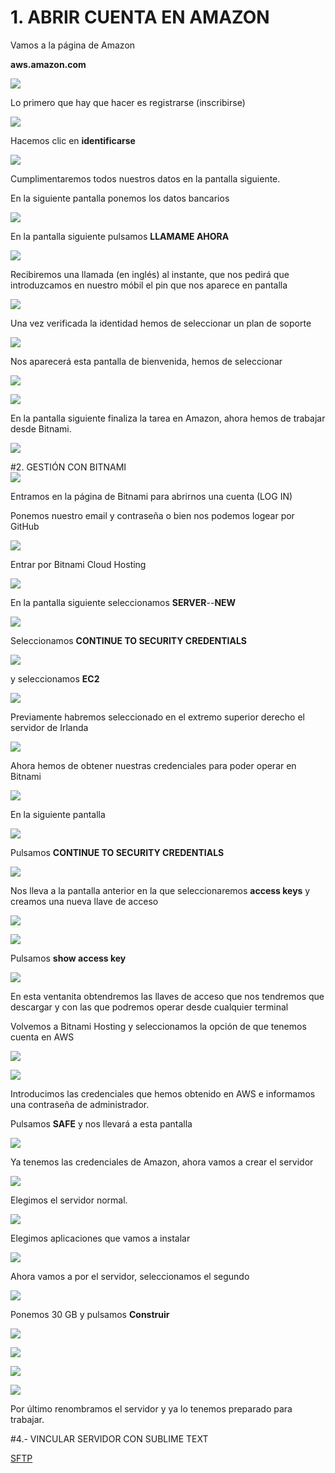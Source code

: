 # 1.  ABRIR CUENTA EN AMAZON  


Vamos a la página de Amazon  

**aws.amazon.com**

![](http://grabilla.com/05515-7e81c3fb-a8f9-48fe-bb93-5fe115987ef4.png)

Lo primero que hay que hacer es registrarse (inscribirse)  

![](http://grabilla.com/05515-85c0a1aa-8e63-48de-b476-401314586edc.png)

Hacemos clic en **identificarse**  

![](http://grabilla.com/05515-72e4260a-0079-4ded-ba18-4632e6764322.png)

Cumplimentaremos todos nuestros datos en la pantalla siguiente.  

En la siguiente pantalla ponemos los datos bancarios  

![](http://grabilla.com/05515-5c00eb92-46b5-459e-9771-258ed566c7b7.png)

En la pantalla siguiente pulsamos **LLAMAME AHORA**  

![](http://grabilla.com/05515-e030e1bd-88ba-4796-a04b-a8b901382dc2.png)

Recibiremos una llamada (en inglés) al instante, que nos pedirá que introduzcamos en nuestro móbil el pin que nos aparece en pantalla  

![](http://grabilla.com/05515-fde53a16-6848-4da0-9ae5-575edcf80114.png)

Una vez verificada la identidad hemos de seleccionar un plan de soporte  

![](http://grabilla.com/05515-7b447fc2-4008-4122-8402-554e1e08a223.png)

Nos aparecerá esta pantalla de bienvenida, hemos de seleccionar  

![](http://grabilla.com/05515-c2fd527d-d53e-4f99-a934-6f0d5204c791.png)

![](http://grabilla.com/05515-bb06062d-fdfb-402d-8e38-126f18b40a41.png)

En la pantalla siguiente finaliza la tarea en Amazon, ahora hemos de trabajar desde Bitnami.

![](http://grabilla.com/05515-9e1580f1-dd08-4dda-8462-e5b0a2f4ce35.png)

#2.  GESTIÓN CON BITNAMI  
![](http://grabilla.com/05515-4694e75c-ca97-44bd-8921-02b69ec2103c.png)

Entramos en la página de Bitnami para abrirnos una cuenta (LOG IN)  

Ponemos nuestro email y contraseña o bien nos podemos logear por GitHub 

![](http://grabilla.com/05515-aa4b3684-e8cb-4de7-bb48-4c26c2fd61f4.png)

Entrar por Bitnami Cloud Hosting  
 
![](http://grabilla.com/05515-379568d9-d2f0-4c44-bdd5-60edcf98e71e.png)

En la pantalla siguiente seleccionamos **SERVER**--**NEW**  

![](http://grabilla.com/05515-8b67cedf-5b6f-40cc-89c2-f30d003cdd09.png)

Seleccionamos **CONTINUE TO SECURITY CREDENTIALS**  



 

![](http://grabilla.com/05515-82322338-28d4-4a46-94d6-381b2e5de0ec.png)

y seleccionamos **EC2**  

![](http://grabilla.com/05515-9c3ccb1c-4af3-489d-ae9a-154a54a56609.png)

Previamente habremos seleccionado en el extremo superior derecho el servidor de Irlanda  

![](http://grabilla.com/05515-0f3ec496-80c8-419a-9a8a-3225088b12df.png)

Ahora hemos de obtener nuestras credenciales para poder operar en Bitnami  

![](http://grabilla.com/05515-a2185a2c-4266-4e99-8681-aae90b24bda5.png)

En la siguiente pantalla  

![](http://grabilla.com/05515-951e83d5-b738-4a14-93da-b55157b9163c.png)

Pulsamos **CONTINUE TO SECURITY CREDENTIALS**  

![](http://grabilla.com/05515-767c3ad8-07bc-4bc0-bf5c-2ed61281f049.png)

Nos lleva a la pantalla anterior en la que seleccionaremos **access keys** y creamos una nueva llave de acceso  

![](http://grabilla.com/05515-5e739c13-ec3d-457c-907d-effabf4d1259.png)

![](http://grabilla.com/05515-a6a9171b-456c-40a6-81e0-5e229509d562.png)

Pulsamos **show access key**

![](http://grabilla.com/05515-c6187929-b972-483b-b007-baacb5f3cd33.png)

En esta ventanita obtendremos las llaves de acceso que nos tendremos que descargar y con las que podremos operar desde cualquier terminal  


Volvemos a Bitnami Hosting y seleccionamos la opción de que tenemos cuenta en AWS

![](http://grabilla.com/05515-ca1cc664-a55a-4091-bd57-6ffc85495e59.png)

![](http://grabilla.com/05515-721e77f8-4b09-4433-9d75-bb7eb6e4d615.png)

Introducimos las credenciales que hemos obtenido en AWS e informamos una contraseña de administrador.  

Pulsamos **SAFE** y nos llevará a esta pantalla  

![](http://grabilla.com/05515-e4aabc21-6efe-4bde-9119-d0ce9de764b8.png)

Ya tenemos las credenciales de Amazon, ahora vamos a crear el servidor  

![](http://grabilla.com/05515-f48d1b03-6363-43f4-a145-e12505661a13.png)

Elegimos el servidor normal.  

![](http://grabilla.com/05515-f2495c21-6bf9-4e96-9360-14cd95d60057.png)

Elegimos aplicaciones que vamos a instalar  

![](http://grabilla.com/05515-ca38ce8b-64c9-4d14-8e26-1152cc37431e.png)

Ahora vamos a por el servidor, seleccionamos el segundo   

![](http://grabilla.com/05515-6ebabad9-6a3f-422d-8d9e-ca6af5633fa6.png)

Ponemos 30 GB y pulsamos **Construir**  

![](http://grabilla.com/05515-4e92aa9a-7b29-4a4a-a6da-a4f11dfb67fd.png)

![](http://grabilla.com/05515-1f04954d-8584-40ac-83d9-3da4146f24dc.png)

![](http://grabilla.com/05515-8b4552c9-e902-4cfe-874d-16ef1afea5b9.png)

![](http://grabilla.com/05515-86ba44fd-840b-42a2-ae80-0d36dcdbdabf.png)

Por último renombramos el servidor y ya lo tenemos preparado para trabajar.

#4.- VINCULAR SERVIDOR CON SUBLIME TEXT  

[SFTP](https://github.com/MARIAEL/BOOTSTRAP-SUBLIME-TEXT-Instalar-SFTP/wiki/Instalar-SFTP-en-Sublime-text)

